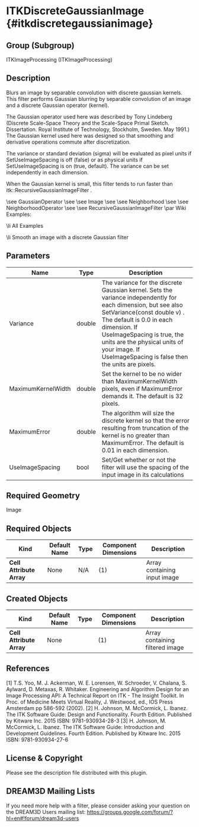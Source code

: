 ITKDiscreteGaussianImage {#itkdiscretegaussianimage}
========================

## Group (Subgroup) ##
ITKImageProcessing (ITKImageProcessing)

## Description ##
Blurs an image by separable convolution with discrete gaussian kernels. This filter performs Gaussian blurring by separable convolution of an image and a discrete Gaussian operator (kernel).

The Gaussian operator used here was described by Tony Lindeberg (Discrete Scale-Space Theory and the Scale-Space Primal Sketch. Dissertation. Royal Institute of Technology, Stockholm, Sweden. May 1991.) The Gaussian kernel used here was designed so that smoothing and derivative operations commute after discretization.

The variance or standard deviation (sigma) will be evaluated as pixel units if SetUseImageSpacing is off (false) or as physical units if SetUseImageSpacing is on (true, default). The variance can be set independently in each dimension.

When the Gaussian kernel is small, this filter tends to run faster than itk::RecursiveGaussianImageFilter .

\see GaussianOperator 
\see 
\see Image 
\see 
\see Neighborhood 
\see 
\see NeighborhoodOperator 
\see 
\see RecursiveGaussianImageFilter 
\par Wiki Examples:

\li All Examples 

\li Smooth an image with a discrete Gaussian filter

## Parameters ##
| Name | Type | Description |
|------|------|------|
| Variance | double| The variance for the discrete Gaussian kernel. Sets the variance independently for each dimension, but see also SetVariance(const double v) . The default is 0.0 in each dimension. If UseImageSpacing is true, the units are the physical units of your image. If UseImageSpacing is false then the units are pixels. |
| MaximumKernelWidth | double| Set the kernel to be no wider than MaximumKernelWidth pixels, even if MaximumError demands it. The default is 32 pixels. |
| MaximumError | double| The algorithm will size the discrete kernel so that the error resulting from truncation of the kernel is no greater than MaximumError. The default is 0.01 in each dimension. |
| UseImageSpacing | bool| Set/Get whether or not the filter will use the spacing of the input image in its calculations |


## Required Geometry ##
Image

## Required Objects ##
| Kind | Default Name | Type | Component Dimensions | Description |
|------|--------------|-------------|---------|-----|
| **Cell Attribute Array** | None | N/A | (1)  | Array containing input image

## Created Objects ##
| Kind | Default Name | Type | Component Dimensions | Description |
|------|--------------|-------------|---------|-----|
| **Cell Attribute Array** | None |  | (1)  | Array containing filtered image

## References ##
[1] T.S. Yoo, M. J. Ackerman, W. E. Lorensen, W. Schroeder, V. Chalana, S. Aylward, D. Metaxas, R. Whitaker. Engineering and Algorithm Design for an Image Processing API: A Technical Report on ITK - The Insight Toolkit. In Proc. of Medicine Meets Virtual Reality, J. Westwood, ed., IOS Press Amsterdam pp 586-592 (2002). 
[2] H. Johnson, M. McCormick, L. Ibanez. The ITK Software Guide: Design and Functionality. Fourth Edition. Published by Kitware Inc. 2015 ISBN: 9781-930934-28-3
[3] H. Johnson, M. McCormick, L. Ibanez. The ITK Software Guide: Introduction and Development Guidelines. Fourth Edition. Published by Kitware Inc. 2015 ISBN: 9781-930934-27-6

## License & Copyright ##

Please see the description file distributed with this plugin.

## DREAM3D Mailing Lists ##

If you need more help with a filter, please consider asking your question on the DREAM3D Users mailing list:
https://groups.google.com/forum/?hl=en#!forum/dream3d-users

